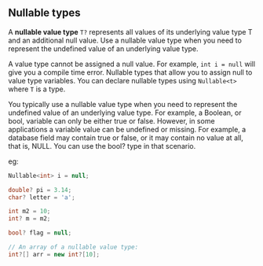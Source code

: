 ## Nullable types

A **nullable value type** `T?` represents all values of its underlying value type T and an additional null value. Use a nullable value type when you need to represent the undefined value of an underlying value type.

A value type cannot be assigned a null value. For example, `int i = null` will give you a compile time error. Nullable types that allow you to assign null to value type variables. You can declare nullable types using `Nullable<t>` where `T` is a type.

You typically use a nullable value type when you need to represent the undefined value of an underlying value type. For example, a Boolean, or bool, variable can only be either true or false. However, in some applications a variable value can be undefined or missing. For example, a database field may contain true or false, or it may contain no value at all, that is, NULL. You can use the bool? type in that scenario.

eg:
```cs
Nullable<int> i = null;
```
```cs
double? pi = 3.14;
char? letter = 'a';

int m2 = 10;
int? m = m2;

bool? flag = null;

// An array of a nullable value type:
int?[] arr = new int?[10];
```
